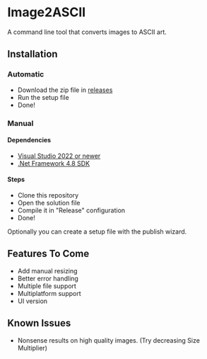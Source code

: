 # Image2ASCII
A command line tool that converts images to ASCII art.

## Installation

### Automatic
- Download the zip file in [releases](https://github.com/obvMellow/Image2ASCII/releases)
- Run the setup file
- Done!

### Manual

#### Dependencies
- [Visual Studio 2022 or newer](https://visualstudio.microsoft.com)
- [.Net Framework 4.8 SDK](https://dotnet.microsoft.com/download/dotnet-framework/net48)

#### Steps
- Clone this repository
- Open the solution file
- Compile it in "Release" configuration
- Done!

Optionally you can create a setup file with the publish wizard.

## Features To Come
- Add manual resizing
- Better error handling
- Multiple file support
- Multiplatform support
- UI version

## Known Issues
- Nonsense results on high quality images. (Try decreasing Size Multiplier)

